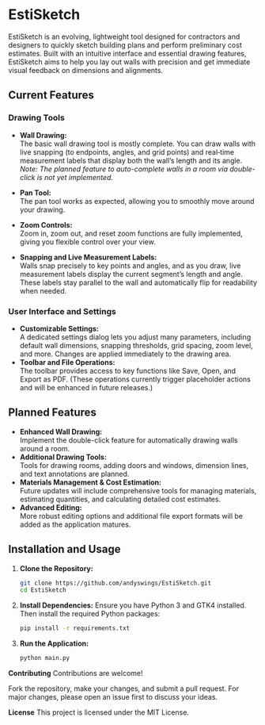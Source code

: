 # EstiSketch

EstiSketch is an evolving, lightweight tool designed for contractors and designers to quickly sketch building plans and perform preliminary cost estimates. Built with an intuitive interface and essential drawing features, EstiSketch aims to help you lay out walls with precision and get immediate visual feedback on dimensions and alignments.

## Current Features

### Drawing Tools
- **Wall Drawing:**  
  The basic wall drawing tool is mostly complete. You can draw walls with live snapping (to endpoints, angles, and grid points) and real‑time measurement labels that display both the wall’s length and its angle.  
  *Note: The planned feature to auto-complete walls in a room via double-click is not yet implemented.*

- **Pan Tool:**  
  The pan tool works as expected, allowing you to smoothly move around your drawing.

- **Zoom Controls:**  
  Zoom in, zoom out, and reset zoom functions are fully implemented, giving you flexible control over your view.

- **Snapping and Live Measurement Labels:**  
  Walls snap precisely to key points and angles, and as you draw, live measurement labels display the current segment’s length and angle. These labels stay parallel to the wall and automatically flip for readability when needed.

### User Interface and Settings
- **Customizable Settings:**  
  A dedicated settings dialog lets you adjust many parameters, including default wall dimensions, snapping thresholds, grid spacing, zoom level, and more. Changes are applied immediately to the drawing area.
- **Toolbar and File Operations:**  
  The toolbar provides access to key functions like Save, Open, and Export as PDF. (These operations currently trigger placeholder actions and will be enhanced in future releases.)

## Planned Features

- **Enhanced Wall Drawing:**  
  Implement the double-click feature for automatically drawing walls around a room.
- **Additional Drawing Tools:**  
  Tools for drawing rooms, adding doors and windows, dimension lines, and text annotations are planned.
- **Materials Management & Cost Estimation:**  
  Future updates will include comprehensive tools for managing materials, estimating quantities, and calculating detailed cost estimates.
- **Advanced Editing:**  
  More robust editing options and additional file export formats will be added as the application matures.

## Installation and Usage

1. **Clone the Repository:**

   ```bash
   git clone https://github.com/andyswings/EstiSketch.git
   cd EstiSketch

2. **Install Dependencies:**
Ensure you have Python 3 and GTK4 installed. Then install the required Python packages:

    ```bash
    pip install -r requirements.txt

3. **Run the Application:**

    ```bash
    python main.py

**Contributing**
Contributions are welcome!

Fork the repository, make your changes, and submit a pull request.
For major changes, please open an issue first to discuss your ideas.


**License**
This project is licensed under the MIT License.